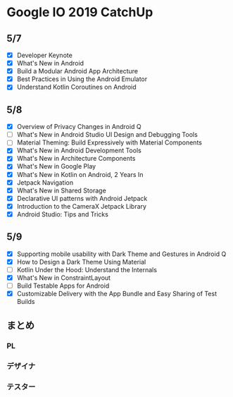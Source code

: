 # Google IO 2019 CatchUp

## 5/7

- [x] Developer Keynote
- [x] What's New in Android
- [x] Build a Modular Android App Architecture
- [x] Best Practices in Using the Android Emulator
- [x] Understand Kotlin Coroutines on Android

## 5/8

- [x] Overview of Privacy Changes in Android Q
- [ ] What's New in Android Studio UI Design and Debugging Tools
- [ ] Material Theming: Build Expressively with Material Components
- [x] What's New in Android Development Tools
- [x] What's New in Architecture Components
- [x] What's New in Google Play
- [x] What's New in Kotlin on Android, 2 Years In
- [x] Jetpack Navigation
- [x] What's New in Shared Storage
- [x] Declarative UI patterns with Android Jetpack
- [x] Introduction to the CameraX Jetpack Library
- [x] Android Studio: Tips and Tricks

## 5/9

- [x] Supporting mobile usability with Dark Theme and Gestures in Android Q
- [x] How to Design a Dark Theme Using Material
- [ ] Kotlin Under the Hood: Understand the Internals
- [x] What's New in ConstraintLayout
- [ ] Build Testable Apps for Android
- [x] Customizable Delivery with the App Bundle and Easy Sharing of Test Builds

## まとめ

### PL

### デザイナ

### テスター
